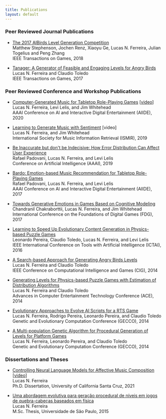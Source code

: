 ```yaml
---
title: Publications
layout: default
---
```


### Peer Reviewed Journal Publications

- [The 2017 AIBirds Level Generation Competition](papers/2018/tog-abcomp.pdf)  
Matthew Stephenson, Jochen Renz, Xiaoyu Ge, Lucas N. Ferreira, Julian Togelius and Peng Zhang    
IEEE Transactions on Games, 2018  

- [Tanager: A Generator of Feasible and Engaging Levels for Angry Birds](papers/2017/tciaig-evoab.pdf)  
Lucas N. Ferreira and Claudio Toledo  
IEEE Transactions on Games, 2017

### Peer Reviewed Conference and Workshop Publications

- [Computer-Generated Music for Tabletop Role-Playing Games](papers/2020/aiide-composer.pdf) [[video](https://www.youtube.com/watch?v=0VERI9KtkQk)]  
Lucas N. Ferreira, Levi Lelis, and Jim Whitehead  
AAAI Conference on AI and Interactive Digital Entertainment (AIIDE), 2020

- [Learning to Generate Music with Sentiment](papers/2019/ismir-learning.pdf) [video]  
Lucas N. Ferreira, and Jim Whitehead  
International Society for Music Information Retrieval (ISMIR), 2019

- [Be Inaccurate but don't be Indecisive: How Error Distribution Can Affect User Experience](papers/2019/aaai-bardo.pdf)  
Rafael Padovani, Lucas N. Ferreira, and Levi Lelis  
Conference on Artificial Intelligence (AAAI), 2019

- [Bardo: Emotion-based Music Recommendation for Tabletop Role-Playing Games](papers/2017/aiide-bardo.pdf)  
Rafael Padovani, Lucas N. Ferreira, and Levi Lelis  
AAAI Conference on AI and Interactive Digital Entertainment (AIIDE), 2017

- [Towards Generative Emotions in Games Based on Cognitive Modeling](papers/2017/fdg-emotions-games.pdf)  
Chandranil Chakraborttii, Lucas N. Ferreira, and Jim Whitehead  
International Conference on the Foundations of Digital Games (FDG), 2017

- [Learning to Speed Up Evolutionary Content Generation in Physics-based Puzzle Games](papers/2016/ictai-learning.pdf)  
Leonardo Pereira, Claudio Toledo, Lucas N. Ferreira, and Levi Lelis  
IEEE International Conference on Tools with Artificial Intelligence (ICTAI), 2016

- [A Search-based Approach for Generating Angry Birds Levels](papers/2014/cig-evoab.pdf)  
Lucas N. Ferreira and Claudio Toledo  
IEEE Conference on Computational Intelligence and Games (CIG), 2014

- [Generating Levels for Physics-based Puzzle Games with Estimation of Distribution Algorithms](papers/2014/ace-edaab.pdf)  
Lucas N. Ferreira and Claudio Toledo  
Advances in Computer Entertainment Technology Conference (ACE), 2014

- [Evolutionary Approaches to Evolve AI Scripts for a RTS Game](papers/2014/gecco-boss.pdf)  
Lucas N. Ferreira, Rodrigo Pereira, Leonardo Pereira, and Claudio Toledo  
Genetic and Evolutionary Computation Conference (GECCO), 2014

- [A Multi-population Genetic Algorithm for Procedural Generation of Levels for Platform Games](papers/2014/gecco-mario.pdf)  
Lucas N. Ferreira, Leonardo Pereira, and Claudio Toledo  
Genetic and Evolutionary Computation Conference (GECCO), 2014

### Dissertations and Theses

- [Controlling Neural Language Models for Affective Music Composition](https://escholarship.org/content/qt437430f4/qt437430f4.pdf) [[video](https://www.youtube.com/watch?v=tlAizfule5I&feature=youtu.be)]  
Lucas N. Ferreira  
Ph.D. Dissertation, University of California Santa Cruz, 2021

- [Uma abordagem evolutiva para geração procedural de níveis em jogos de quebra-cabeças baseados em física](https://www.teses.usp.br/teses/disponiveis/55/55134/tde-08012016-093518/publico/LucasNascimentoFerreira_dissertacao_revisada.pdf)  
Lucas N. Ferreira  
M.Sc. Thesis, Universidade de São Paulo, 2015

